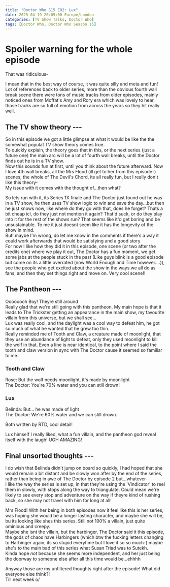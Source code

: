 ```yaml
---
title: "Doctor Who S15 E02: Lux"
date: 2025-04-19 20:09:00 Europe/London
categories: [TV Show Talks, Doctor Who]
tags: [Doctor Who, Doctor Who Season 15]
---
```


# Spoiler warning for the whole episode

That was ridiculous-

I mean that in the best way of course, it was quite silly and meta and fun!  
Lot of references back to older series, more than the obvious fourth wall break scene there were tons of music tracks from older episodes, mainly noticed ones from Moffat's Amy and Rory era which was lovely to hear, those tracks are so full of emotion from across the years so they hit really well.

## The TV show theory ---
So in this episode we got a little glimpse at what it would be like the the somewhat populat TV show theory comes true.  
To quickly explain, the theory goes that in this, or the next series (just a future one) the main arc will be a lot of fourth wall breaks, until the Doctor finds out he is in a TV show.  
Now this sounds fun at first, until you think about the future afterward. Now I love 4th wall breaks, all the Mrs Flood (ill get to her from this episode-) scenes, the whole of The Devil's Chord, its all really fun, but I really don't like this theory-  
My issue with it comes with the thought of...then what?  

So lets run with it, its Series 1X finale and The Doctor just found out he was in a TV show, he then uses TV show logic to win and save the day...but then he just knows now, like where do they go with that, does he forget? Thats a bit cheap icl, do they just not mention it again? That'd suck, or do they play into it for the rest of the shows run? That seems like it'd get boring and be unsustainable. To me it just doesnt seem like it has the longevity of the show in mind.  
But! maybe I'm wrong, do let me know in the comments if there's a way it could work afterwards that would be satisfying and a good story  
For now I like how they did it in this episode, one scene (or two after the credits one) where we play it out, The Doctor has a fun moment, we get some jabs at the people stuck in the past (Like guys blink is a good episode but come on its a little overrated (now World Enough and Time however....)), see the people who get excited about the show in the ways we all do as fans, and then they set things right and move on. Very cool scene!!

## The Pantheon ---
Oooooooh Boy! Theyre still around  
Really glad that we're still going with this pantheon. My main hope is that it leads to The Trickster getting an appearance in the main show, my favourite villain from this universe, but we shall see...  
Lux was really cool, and the daylight was a cool way to defeat him, he got so much of what he wanted that he grew too thin.  
Really reminded me of Tooth and Claw, a creature made of moonlight, that they use an abundance of light to defeat, only they used moonlight to kill the wolf in that. Even a line is near identical, to the point where I said the tooth and claw version in sync with The Doctor cause it seemed so familiar to me.  

### Tooth and Claw
Rose: But the wolf needs moonlight, it's made by moonlight  
The Doctor: You're 70% water and you can still drown!  

### Lux
Belinda: But... he was made of light  
The Doctor: We're 60% water and we can still drown.  

Both written by RTD, cool detail!  

Lux himself I really liked, what a fun villain, and the pantheon god reveal itself with the laugh! UGH AMAZING!  

## Final unsorted thoughts ---

I do wish that Belinda didn't jump on board so quickly, I had hoped that she would remain a bit distant and be slowly won after by the end of the series, rather than being in awe of The Doctor by episode 2 but...whatever-  
I like the way the series is set up, in that they're using the 'Vindicator' to reel them in slowly, with stops along the way to triangulate. Could mean we're likely to see every stop and adventure on the way if theyre kind of rushing back, so she may not travel with him for long at all!  

Mrs Flood! With her being in both episodes now it feel like this is her series, was hoping she would be a longer lasting character, and maybe she will be, bu its looking like shes this series. Still not 100% a villain, just quite ominious and creepy.  
Maybe she isnt the villain, but the harbinger, The Doctor said it this episode, the gods of chaos have Harbingers (which btw the fucking letters changing to Harbinger again, its so stupid everytime but I love it so so much-) maybe she's to the main bad of this series what Susan Triad was to Sutekh.  
Kinda hope *not* because she seems more independent, and her just being the doorway to someone else after all this time would be...ehhhh  

Anyway those are my unfiltered thoughts right after the episode! What did everyone else think?!  
Till next week o/


            